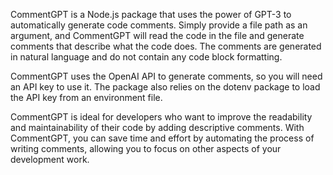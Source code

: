 CommentGPT is a Node.js package that uses the power of GPT-3 to automatically generate code comments. Simply provide a file path as an argument, and CommentGPT will read the code in the file and generate comments that describe what the code does. The comments are generated in natural language and do not contain any code block formatting.

CommentGPT uses the OpenAI API to generate comments, so you will need an API key to use it. The package also relies on the dotenv package to load the API key from an environment file.

CommentGPT is ideal for developers who want to improve the readability and maintainability of their code by adding descriptive comments. With CommentGPT, you can save time and effort by automating the process of writing comments, allowing you to focus on other aspects of your development work.
